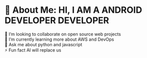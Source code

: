 
# 💫 About Me: HI, I AM A ANDROID DEVELOPER DEVELOPER 
👯 I’m looking to collaborate on open source web projects<br>🌱 I’m currently learning more about AWS and DevOps <br>💬 Ask me about python and javascript <br>⚡ Fun fact AI will replace us 




